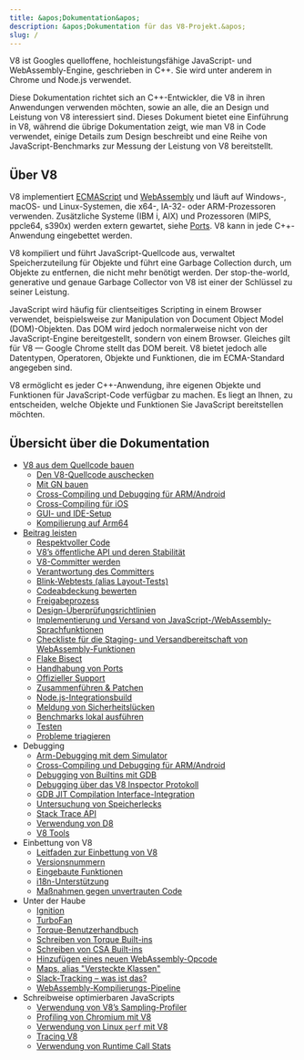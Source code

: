 ```yaml
---
title: &apos;Dokumentation&apos;
description: &apos;Dokumentation für das V8-Projekt.&apos;
slug: /
---
```

V8 ist Googles quelloffene, hochleistungsfähige JavaScript- und WebAssembly-Engine, geschrieben in C++. Sie wird unter anderem in Chrome und Node.js verwendet.

Diese Dokumentation richtet sich an C++-Entwickler, die V8 in ihren Anwendungen verwenden möchten, sowie an alle, die an Design und Leistung von V8 interessiert sind. Dieses Dokument bietet eine Einführung in V8, während die übrige Dokumentation zeigt, wie man V8 in Code verwendet, einige Details zum Design beschreibt und eine Reihe von JavaScript-Benchmarks zur Messung der Leistung von V8 bereitstellt.

## Über V8

V8 implementiert <a href="https://tc39.es/ecma262/">ECMAScript</a> und <a href="https://webassembly.github.io/spec/core/">WebAssembly</a> und läuft auf Windows-, macOS- und Linux-Systemen, die x64-, IA-32- oder ARM-Prozessoren verwenden. Zusätzliche Systeme (IBM i, AIX) und Prozessoren (MIPS, ppcle64, s390x) werden extern gewartet, siehe [Ports](/ports). V8 kann in jede C++-Anwendung eingebettet werden.

V8 kompiliert und führt JavaScript-Quellcode aus, verwaltet Speicherzuteilung für Objekte und führt eine Garbage Collection durch, um Objekte zu entfernen, die nicht mehr benötigt werden. Der stop-the-world, generative und genaue Garbage Collector von V8 ist einer der Schlüssel zu seiner Leistung.

JavaScript wird häufig für clientseitiges Scripting in einem Browser verwendet, beispielsweise zur Manipulation von Document Object Model (DOM)-Objekten. Das DOM wird jedoch normalerweise nicht von der JavaScript-Engine bereitgestellt, sondern von einem Browser. Gleiches gilt für V8 — Google Chrome stellt das DOM bereit. V8 bietet jedoch alle Datentypen, Operatoren, Objekte und Funktionen, die im ECMA-Standard angegeben sind.

V8 ermöglicht es jeder C++-Anwendung, ihre eigenen Objekte und Funktionen für JavaScript-Code verfügbar zu machen. Es liegt an Ihnen, zu entscheiden, welche Objekte und Funktionen Sie JavaScript bereitstellen möchten.

## Übersicht über die Dokumentation

- [V8 aus dem Quellcode bauen](/build)
    - [Den V8-Quellcode auschecken](/source-code)
    - [Mit GN bauen](/build-gn)
    - [Cross-Compiling und Debugging für ARM/Android](/cross-compile-arm)
    - [Cross-Compiling für iOS](/cross-compile-ios)
    - [GUI- und IDE-Setup](/ide-setup)
    - [Kompilierung auf Arm64](/compile-arm64)
- [Beitrag leisten](/contribute)
    - [Respektvoller Code](/respectful-code)
    - [V8’s öffentliche API und deren Stabilität](/api)
    - [V8-Committer werden](/become-committer)
    - [Verantwortung des Committers](/committer-responsibility)
    - [Blink-Webtests (alias Layout-Tests)](/blink-layout-tests)
    - [Codeabdeckung bewerten](/evaluate-code-coverage)
    - [Freigabeprozess](/release-process)
    - [Design-Überprüfungsrichtlinien](/design-review-guidelines)
    - [Implementierung und Versand von JavaScript-/WebAssembly-Sprachfunktionen](/feature-launch-process)
    - [Checkliste für die Staging- und Versandbereitschaft von WebAssembly-Funktionen](/wasm-shipping-checklist)
    - [Flake Bisect](/flake-bisect)
    - [Handhabung von Ports](/ports)
    - [Offizieller Support](/official-support)
    - [Zusammenführen & Patchen](/merge-patch)
    - [Node.js-Integrationsbuild](/node-integration)
    - [Meldung von Sicherheitslücken](/security-bugs)
    - [Benchmarks lokal ausführen](/benchmarks)
    - [Testen](/test)
    - [Probleme triagieren](/triage-issues)
- Debugging
    - [Arm-Debugging mit dem Simulator](/debug-arm)
    - [Cross-Compiling und Debugging für ARM/Android](/cross-compile-arm)
    - [Debugging von Builtins mit GDB](/gdb)
    - [Debugging über das V8 Inspector Protokoll](/inspector)
    - [GDB JIT Compilation Interface-Integration](/gdb-jit)
    - [Untersuchung von Speicherlecks](/memory-leaks)
    - [Stack Trace API](/stack-trace-api)
    - [Verwendung von D8](/d8)
    - [V8 Tools](https://v8.dev/tools)
- Einbettung von V8
    - [Leitfaden zur Einbettung von V8](/embed)
    - [Versionsnummern](/version-numbers)
    - [Eingebaute Funktionen](/builtin-functions)
    - [i18n-Unterstützung](/i18n)
    - [Maßnahmen gegen unvertrauten Code](/untrusted-code-mitigations)
- Unter der Haube
    - [Ignition](/ignition)
    - [TurboFan](/turbofan)
    - [Torque-Benutzerhandbuch](/torque)
    - [Schreiben von Torque Built-ins](/torque-builtins)
    - [Schreiben von CSA Built-ins](/csa-builtins)
    - [Hinzufügen eines neuen WebAssembly-Opcode](/webassembly-opcode)
    - [Maps, alias "Versteckte Klassen"](/hidden-classes)
    - [Slack-Tracking – was ist das?](/blog/slack-tracking)
    - [WebAssembly-Kompilierungs-Pipeline](/wasm-compilation-pipeline)
- Schreibweise optimierbaren JavaScripts
    - [Verwendung von V8’s Sampling-Profiler](/profile)
    - [Profiling von Chromium mit V8](/profile-chromium)
    - [Verwendung von Linux `perf` mit V8](/linux-perf)
    - [Tracing V8](/trace)
    - [Verwendung von Runtime Call Stats](/rcs)
